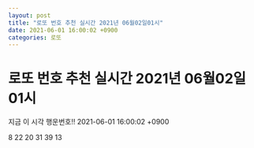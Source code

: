 ```yaml
---
layout: post
title: "로또 번호 추천 실시간 2021년 06월02일01시"
date: 2021-06-01 16:00:02 +0900
categories: 로또
---
```


# 로또 번호 추천 실시간 2021년 06월02일01시

지금 이 시각 행운번호!! 2021-06-01 16:00:02 +0900

 8  22  20  31  39  13 

